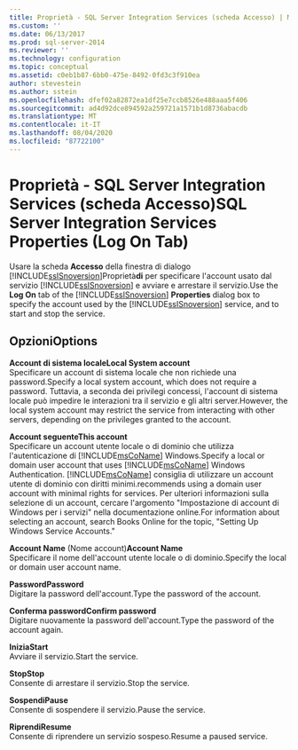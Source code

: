 ```yaml
---
title: Proprietà - SQL Server Integration Services (scheda Accesso) | Microsoft Docs
ms.custom: ''
ms.date: 06/13/2017
ms.prod: sql-server-2014
ms.reviewer: ''
ms.technology: configuration
ms.topic: conceptual
ms.assetid: c0eb1b87-6bb0-475e-8492-0fd3c3f910ea
author: stevestein
ms.author: sstein
ms.openlocfilehash: dfef02a82872ea1df25e7ccb8526e488aaa5f406
ms.sourcegitcommit: ad4d92dce894592a259721a1571b1d8736abacdb
ms.translationtype: MT
ms.contentlocale: it-IT
ms.lasthandoff: 08/04/2020
ms.locfileid: "87722100"
---
```

# <a name="sql-server-integration-services-properties-log-on-tab"></a><span data-ttu-id="7bc38-102">Proprietà - SQL Server Integration Services (scheda Accesso)</span><span class="sxs-lookup"><span data-stu-id="7bc38-102">SQL Server Integration Services Properties (Log On Tab)</span></span>
  <span data-ttu-id="7bc38-103">Usare la scheda **Accesso** della finestra di dialogo [!INCLUDE[ssISnoversion](../../includes/ssisnoversion-md.md)]Proprietà**di** per specificare l'account usato dal servizio [!INCLUDE[ssISnoversion](../../includes/ssisnoversion-md.md)] e avviare e arrestare il servizio.</span><span class="sxs-lookup"><span data-stu-id="7bc38-103">Use the **Log On** tab of the [!INCLUDE[ssISnoversion](../../includes/ssisnoversion-md.md)] **Properties** dialog box to specify the account used by the [!INCLUDE[ssISnoversion](../../includes/ssisnoversion-md.md)] service, and to start and stop the service.</span></span>  
  
## <a name="options"></a><span data-ttu-id="7bc38-104">Opzioni</span><span class="sxs-lookup"><span data-stu-id="7bc38-104">Options</span></span>  
 <span data-ttu-id="7bc38-105">**Account di sistema locale**</span><span class="sxs-lookup"><span data-stu-id="7bc38-105">**Local System account**</span></span>  
 <span data-ttu-id="7bc38-106">Specificare un account di sistema locale che non richiede una password.</span><span class="sxs-lookup"><span data-stu-id="7bc38-106">Specify a local system account, which does not require a password.</span></span> <span data-ttu-id="7bc38-107">Tuttavia, a seconda dei privilegi concessi, l'account di sistema locale può impedire le interazioni tra il servizio e gli altri server.</span><span class="sxs-lookup"><span data-stu-id="7bc38-107">However, the local system account may restrict the service from interacting with other servers, depending on the privileges granted to the account.</span></span>  
  
 <span data-ttu-id="7bc38-108">**Account seguente**</span><span class="sxs-lookup"><span data-stu-id="7bc38-108">**This account**</span></span>  
 <span data-ttu-id="7bc38-109">Specificare un account utente locale o di dominio che utilizza l'autenticazione di [!INCLUDE[msCoName](../../includes/msconame-md.md)] Windows.</span><span class="sxs-lookup"><span data-stu-id="7bc38-109">Specify a local or domain user account that uses [!INCLUDE[msCoName](../../includes/msconame-md.md)] Windows Authentication.</span></span> [!INCLUDE[msCoName](../../includes/msconame-md.md)] <span data-ttu-id="7bc38-110">consiglia di utilizzare un account utente di dominio con diritti minimi.</span><span class="sxs-lookup"><span data-stu-id="7bc38-110">recommends using a domain user account with minimal rights for services.</span></span> <span data-ttu-id="7bc38-111">Per ulteriori informazioni sulla selezione di un account, cercare l'argomento "Impostazione di account di Windows per i servizi" nella documentazione online.</span><span class="sxs-lookup"><span data-stu-id="7bc38-111">For information about selecting an account, search Books Online for the topic, "Setting Up Windows Service Accounts."</span></span>  
  
 <span data-ttu-id="7bc38-112">**Account Name** (Nome account)</span><span class="sxs-lookup"><span data-stu-id="7bc38-112">**Account Name**</span></span>  
 <span data-ttu-id="7bc38-113">Specificare il nome dell'account utente locale o di dominio.</span><span class="sxs-lookup"><span data-stu-id="7bc38-113">Specify the local or domain user account name.</span></span>  
  
 <span data-ttu-id="7bc38-114">**Password**</span><span class="sxs-lookup"><span data-stu-id="7bc38-114">**Password**</span></span>  
 <span data-ttu-id="7bc38-115">Digitare la password dell'account.</span><span class="sxs-lookup"><span data-stu-id="7bc38-115">Type the password of the account.</span></span>  
  
 <span data-ttu-id="7bc38-116">**Conferma password**</span><span class="sxs-lookup"><span data-stu-id="7bc38-116">**Confirm password**</span></span>  
 <span data-ttu-id="7bc38-117">Digitare nuovamente la password dell'account.</span><span class="sxs-lookup"><span data-stu-id="7bc38-117">Type the password of the account again.</span></span>  
  
 <span data-ttu-id="7bc38-118">**Inizia**</span><span class="sxs-lookup"><span data-stu-id="7bc38-118">**Start**</span></span>  
 <span data-ttu-id="7bc38-119">Avviare il servizio.</span><span class="sxs-lookup"><span data-stu-id="7bc38-119">Start the service.</span></span>  
  
 <span data-ttu-id="7bc38-120">**Stop**</span><span class="sxs-lookup"><span data-stu-id="7bc38-120">**Stop**</span></span>  
 <span data-ttu-id="7bc38-121">Consente di arrestare il servizio.</span><span class="sxs-lookup"><span data-stu-id="7bc38-121">Stop the service.</span></span>  
  
 <span data-ttu-id="7bc38-122">**Sospendi**</span><span class="sxs-lookup"><span data-stu-id="7bc38-122">**Pause**</span></span>  
 <span data-ttu-id="7bc38-123">Consente di sospendere il servizio.</span><span class="sxs-lookup"><span data-stu-id="7bc38-123">Pause the service.</span></span>  
  
 <span data-ttu-id="7bc38-124">**Riprendi**</span><span class="sxs-lookup"><span data-stu-id="7bc38-124">**Resume**</span></span>  
 <span data-ttu-id="7bc38-125">Consente di riprendere un servizio sospeso.</span><span class="sxs-lookup"><span data-stu-id="7bc38-125">Resume a paused service.</span></span>  
  
  
